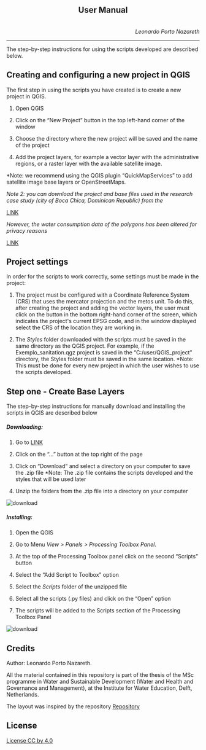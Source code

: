 <h2 align="center">User Manual</h2>

<p align="right">
  <br>
  <em>Leonardo Porto Nazareth</em>
</p>


---

The step-by-step instructions for using the scripts developed are described below.

## Creating and configuring a new project in QGIS

The first step in using the scripts you have created is to create a new project in QGIS.

1. Open QGIS

2. Click on the “New Project” button in the top left-hand corner of the window

3. Choose the directory where the new project will be saved and the name of the project

4. Add the project layers, for example a vector layer with the administrative regions, or a raster layer with the available satellite image.

*Note: we recommend using the QGIS plugin “QuickMapServices” to add satellite image base layers or OpenStreetMaps.

*Note 2: you can download the project and base files used in the research case study (city of Boca Chica, Dominican Republic) from the* 

<a href=“https://github.com/leonazareth/OpenSpatialSanitation/blob/main/Example_project/Example_project_Boca_Chica.zip” target="_blank">LINK</a>

*However, the water consumption data of the polygons has been altered for privacy reasons*

<a href=“https://github.com/leonazareth/OpenSpatialSanitation/blob/main/Example_project/Example_project_Boca_Chica.zip”>LINK</a> 

## Project settings 

In order for the scripts to work correctly, some settings must be made in the project:

1. The project must be configured with a Coordinate Reference System (CRS) that uses the mercator projection and the metos unit. To do this, after creating the project and adding the vector layers, the user must click on the button in the bottom right-hand corner of the screen, which indicates the project's current EPSG code, and in the window displayed select the CRS of the location they are working in.

2. The *Styles* folder downloaded with the scripts must be saved in the same directory as the QGIS project. For example, if the Exemplo_sanitation.qgz project is saved in the “C:/user/QGIS_project” directory, the Styles folder must be saved in the same location.
*Note: This must be done for every new project in which the user wishes to use the scripts developed.

## Step one - Create Base Layers

The step-by-step instructions for manually download and installing the scripts in QGIS are described below

##### Downloading:

1. Go to <a href=“https://github.com/leonazareth/OpenSpatialSanitation/blob/main/Download_Resources/Scripts_Styles.zip”>LINK</a>

2. Click on the “...” button at the top right of the page

3. Click on “Download” and select a directory on your computer to save the .zip file
*Note: The .zip file contains the scripts developed and the styles that will be used later

4. Unzip the folders from the .zip file into a directory on your computer

<img src="./rep_images/Downloads.gif" alt="download">

##### Installing:

1. Open the QGIS

2. Go to Menu *View > Panels > Processing Toolbox Panel*.

3. At the top of the Processing Toolbox panel click on the second “Scripts” button

4. Select the “Add Script to Toolbox” option

5. Select the *Scripts* folder of the unzipped file

6. Select all the scripts (.py files) and click on the “Open” option

7. The scripts will be added to the Scripts section of the Processing Toolbox Panel

<img src="./rep_images/Installation.gif" alt="download">


## Credits
Author: Leonardo Porto Nazareth.

All the material contained in this repository is part of the thesis of the MSc programme in Water and Sustainable Development (Water and Health and Governance and Management), at the Institute for Water Education, Delft, Netherlands.

The layout was inspired by the repository <a href=“https://github.com/ArmynC/ArminC-AutoExec”>Repository</a>

## License
<a href="https://www.tldrlegal.com/license/creative-commons-attribution-4-0-international-cc-by-4" target="_blank">License CC by 4.0</a>

